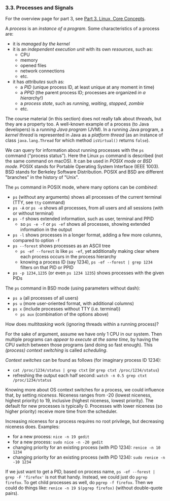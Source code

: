 
### 3.3. Processes and Signals

For the overview page for part 3, see [Part 3. Linux, Core Concepts](./part-3-linux-core-concepts.md).

A *process* is an *instance of a program*. Some characteristics of a process are:
* it is *managed by the kernel*
* it is an *independent execution unit* with its own *resources*, such as:
  * CPU
  * memory
  * opened files
  * network connections
  * etc.
* it has *attributes* such as:
  * a *PID* (unique process ID, at least unique at any moment in time)
  * a *PPID* (the parent process ID; processes are organized *in a hierarchy*!)
  * a *process state*, such as *running*, *waiting*, *stopped*, *zombie*
  * etc.

The course material (in this section) does not really talk about *threads*, but they are a property too.
A well-known example of a process (to Java developers) is a *running Java program* (JVM).
In a running Java program, a *kernel thread* is represented in Java as a *platform thread*
(as an instance of class `java.lang.Thread` for which method `isVirtual()` returns `false`).

We can query for information about running processes with the `ps` command ("process status").
Here the Linux `ps` command is described (not the same command on macOS). It can be used in *POSIX mode*
or *BSD mode*. POSIX stands for Portable Operating System Interface (IEEE 1003). BSD stands for
Berkeley Software Distribution. POSIX and BSD are different "branches" in the history of "Unix".

The `ps` command in POSIX mode, where many options can be *combined*:
* `ps` (without any arguments) shows all processes of the current terminal (TTY, see `tty` command)
* `ps -A` or `ps -e` shows all processes, from all users and all sessions (with or without terminal)
* `ps -f` shows extended information, such as user, terminal and PPID
  * so `ps -e -f` or `ps -ef` shows all processes, showing extended information in the output
* `ps -l` shows processes in a longer format, adding a few more columns, compared to option `-f`
* `ps --forest` shows processes as an ASCII tree
  * `ps -ef --forest` is like `ps -ef`, yet additionally making clear where each process occurs in the process hierarchy
  * knowing a process ID (say 1234), `ps -ef --forest | grep 1234` filters on that PID or PPID
* `ps -p 1234,1235` (or even `ps 1234 1235`) shows processes with the given PIDs

The `ps` command in BSD mode (using parameters without dash):
* `ps a` (all processes of all users)
* `ps u` (more user-oriented format, with additional columns)
* `ps x` (include processes without TTY (i.e. terminal))
  * `ps aux` (combination of the options above)

How does *multitasking* work (ignoring threads within a running process)?

For the sake of argument, assume we have only 1 CPU in our system. Then multiple programs can
*appear to execute at the same time*, by having the CPU switch between those programs (and doing so
fast enough). This *(process) context switching* is called *scheduling*.

*Context switches* can be found as follows (for imaginary process ID 1234):
* `cat /proc/1234/status | grep ctxt` (or `grep ctxt /proc/1234/status`)
* refreshing the output each half second: `watch -n 0.5 grep ctxt /proc/1234/status`

Knowing more about OS context switches for a process, we could influence that, by setting *niceness*.
Niceness ranges from -20 (lowest niceness, highest priority) to 19, inclusive (highest niceness, lowest priority).
The default for new processes is typically 0. Processes with lower niceness (so higher priority) receive
more time from the scheduler.

Increasing niceness for a process requires no root privilege, but decreasing niceness does. Examples:
* for a new process: `nice -n 19 gedit`
* for a new process: `sudo nice -n -20 gedit`
* changing priority for an existing process (with PID 1234): `renice -n 10 1234`
* changing priority for an existing process (with PID 1234): `sudo renice -n -10 1234`

If we just want to get a PID, based on process name, `ps -ef --forest | grep -F 'firefox'` is not that handy.
Instead, we could just do `pgrep firefox`. To get child processes as well, do `pgrep -f firefox`.
Then we could do things like: `renice -n 19 $(pgrep firefox)` (without double-quote pairs).
